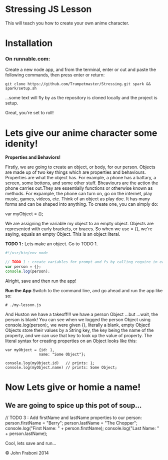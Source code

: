 Stressing JS Lesson
=======================
This will teach you how to create your own anime character.  

# Installation

### On runnable.com:
Create a new node app, and from the terminal, enter or cut and paste the following commands, then press enter or return:
    
    git clone https://github.com/Trumpetmaster/Stressing.git spark && spark/setup.sh
    
...some text will fly by as the repository is cloned locally and the project is setup.

Great, you're set to roll!

 
# Lets give our anime character some idenity!

**Properties and Behaviors!**

Firstly, we are going to create an object, or body, for our person. Objects are made up of two key things which 
are properties and behaviours. Properties are what the object has. For example, a phone has a battary, a screen,
some bottons, and some other stuff. Bheaviours are the action the phone carries out.They are essentially 
functions or otherwise known as methods. For expample, the phone can turn on, go on the internet, play music,
games, videos, etc. Think of an object as play doe. It has many forms and can be shaped into anything. 
To create one, you can simply do:

var myObject = {};

We are assigning the variable my object to an empty object. Objects are represented with curly brackets, or 
braces. So when we use = {}, we're saying, equals an empty Object. This is an object literal. 


**TODO 1 :** Lets make an object. Go to TODO 1.


```javascript
#!/usr/bin/env node

// TODO 1 : create variables for prompt and fs by calling require in each respective module:
var person = {};
console.log(person);

```
Alright, save and then run the app!


**Run the App** Switch to the command line, and go ahead and run the app like so:

    # ./my-lesson.js
    
    
 And Huston we have a takeoff!!! we have a person Object ...but ...wait, the person is blank! 
 You can see when we logged the person Object using console.log(person);, we were given {}, literally a blank,
 empty Object! Objects store their values by a String key, the key being the name of the property, and we 
 can use that key to look up the value of property. The literal syntax for creating properties on an Object 
 looks like this:
 
 ```
 var myObject = {id: 1, 
                name: "Some Object"};

console.log(myObject.id)   // prints: 1;
console.log(myObject.name) // prints: Some Object;

```
# Now Lets give or homie a name!
## We are going to spice up this pot of soup...

// TODO 3 : Add firstName and lastName properties to our person:
person.firstName = "Berry";
person.lastName = "The Chopper";
console.log("First Name: " + person.firstName);
console.log("Last Name: " + person.lastName);

Cool, lets save and run... 


&copy; John Fraboni 2014